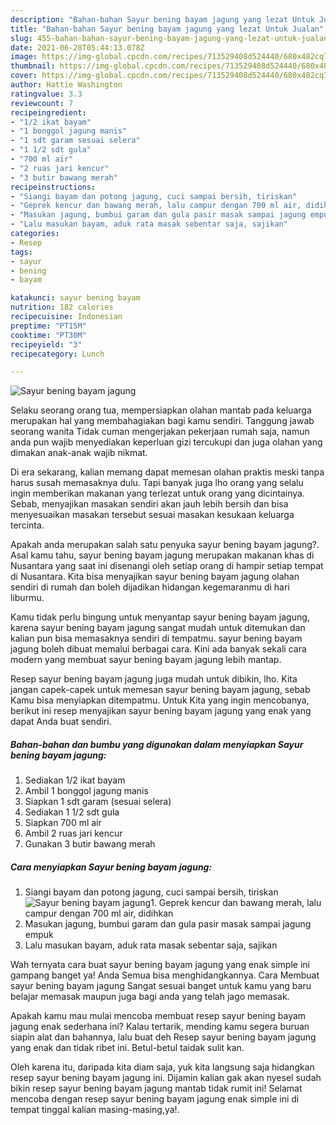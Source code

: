 ```yaml
---
description: "Bahan-bahan Sayur bening bayam jagung yang lezat Untuk Jualan"
title: "Bahan-bahan Sayur bening bayam jagung yang lezat Untuk Jualan"
slug: 455-bahan-bahan-sayur-bening-bayam-jagung-yang-lezat-untuk-jualan
date: 2021-06-28T05:44:13.078Z
image: https://img-global.cpcdn.com/recipes/713529408d524440/680x482cq70/sayur-bening-bayam-jagung-foto-resep-utama.jpg
thumbnail: https://img-global.cpcdn.com/recipes/713529408d524440/680x482cq70/sayur-bening-bayam-jagung-foto-resep-utama.jpg
cover: https://img-global.cpcdn.com/recipes/713529408d524440/680x482cq70/sayur-bening-bayam-jagung-foto-resep-utama.jpg
author: Hattie Washington
ratingvalue: 3.3
reviewcount: 7
recipeingredient:
- "1/2 ikat bayam"
- "1 bonggol jagung manis"
- "1 sdt garam sesuai selera"
- "1 1/2 sdt gula"
- "700 ml air"
- "2 ruas jari kencur"
- "3 butir bawang merah"
recipeinstructions:
- "Siangi bayam dan potong jagung, cuci sampai bersih, tiriskan"
- "Geprek kencur dan bawang merah, lalu campur dengan 700 ml air, didihkan"
- "Masukan jagung, bumbui garam dan gula pasir masak sampai jagung empuk"
- "Lalu masukan bayam, aduk rata masak sebentar saja, sajikan"
categories:
- Resep
tags:
- sayur
- bening
- bayam

katakunci: sayur bening bayam 
nutrition: 182 calories
recipecuisine: Indonesian
preptime: "PT15M"
cooktime: "PT30M"
recipeyield: "3"
recipecategory: Lunch

---
```



![Sayur bening bayam jagung](https://img-global.cpcdn.com/recipes/713529408d524440/680x482cq70/sayur-bening-bayam-jagung-foto-resep-utama.jpg)

Selaku seorang orang tua, mempersiapkan olahan mantab pada keluarga merupakan hal yang membahagiakan bagi kamu sendiri. Tanggung jawab seorang  wanita Tidak cuman mengerjakan pekerjaan rumah saja, namun anda pun wajib menyediakan keperluan gizi tercukupi dan juga olahan yang dimakan anak-anak wajib nikmat.

Di era  sekarang, kalian memang dapat memesan olahan praktis meski tanpa harus susah memasaknya dulu. Tapi banyak juga lho orang yang selalu ingin memberikan makanan yang terlezat untuk orang yang dicintainya. Sebab, menyajikan masakan sendiri akan jauh lebih bersih dan bisa menyesuaikan masakan tersebut sesuai masakan kesukaan keluarga tercinta. 



Apakah anda merupakan salah satu penyuka sayur bening bayam jagung?. Asal kamu tahu, sayur bening bayam jagung merupakan makanan khas di Nusantara yang saat ini disenangi oleh setiap orang di hampir setiap tempat di Nusantara. Kita bisa menyajikan sayur bening bayam jagung olahan sendiri di rumah dan boleh dijadikan hidangan kegemaranmu di hari liburmu.

Kamu tidak perlu bingung untuk menyantap sayur bening bayam jagung, karena sayur bening bayam jagung sangat mudah untuk ditemukan dan kalian pun bisa memasaknya sendiri di tempatmu. sayur bening bayam jagung boleh dibuat memalui berbagai cara. Kini ada banyak sekali cara modern yang membuat sayur bening bayam jagung lebih mantap.

Resep sayur bening bayam jagung juga mudah untuk dibikin, lho. Kita jangan capek-capek untuk memesan sayur bening bayam jagung, sebab Kamu bisa menyiapkan ditempatmu. Untuk Kita yang ingin mencobanya, berikut ini resep menyajikan sayur bening bayam jagung yang enak yang dapat Anda buat sendiri.

<!--inarticleads1-->

##### Bahan-bahan dan bumbu yang digunakan dalam menyiapkan Sayur bening bayam jagung:

1. Sediakan 1/2 ikat bayam
1. Ambil 1 bonggol jagung manis
1. Siapkan 1 sdt garam (sesuai selera)
1. Sediakan 1 1/2 sdt gula
1. Siapkan 700 ml air
1. Ambil 2 ruas jari kencur
1. Gunakan 3 butir bawang merah




<!--inarticleads2-->

##### Cara menyiapkan Sayur bening bayam jagung:

1. Siangi bayam dan potong jagung, cuci sampai bersih, tiriskan
<img src="https://img-global.cpcdn.com/steps/0fd7723f1d3a6263/160x128cq70/sayur-bening-bayam-jagung-langkah-memasak-1-foto.jpg" alt="Sayur bening bayam jagung">1. Geprek kencur dan bawang merah, lalu campur dengan 700 ml air, didihkan
1. Masukan jagung, bumbui garam dan gula pasir masak sampai jagung empuk
1. Lalu masukan bayam, aduk rata masak sebentar saja, sajikan




Wah ternyata cara buat sayur bening bayam jagung yang enak simple ini gampang banget ya! Anda Semua bisa menghidangkannya. Cara Membuat sayur bening bayam jagung Sangat sesuai banget untuk kamu yang baru belajar memasak maupun juga bagi anda yang telah jago memasak.

Apakah kamu mau mulai mencoba membuat resep sayur bening bayam jagung enak sederhana ini? Kalau tertarik, mending kamu segera buruan siapin alat dan bahannya, lalu buat deh Resep sayur bening bayam jagung yang enak dan tidak ribet ini. Betul-betul taidak sulit kan. 

Oleh karena itu, daripada kita diam saja, yuk kita langsung saja hidangkan resep sayur bening bayam jagung ini. Dijamin kalian gak akan nyesel sudah bikin resep sayur bening bayam jagung mantab tidak rumit ini! Selamat mencoba dengan resep sayur bening bayam jagung enak simple ini di tempat tinggal kalian masing-masing,ya!.

